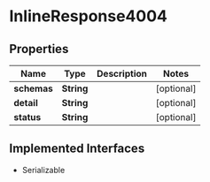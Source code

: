 

# InlineResponse4004


## Properties

Name | Type | Description | Notes
------------ | ------------- | ------------- | -------------
**schemas** | **String** |  |  [optional]
**detail** | **String** |  |  [optional]
**status** | **String** |  |  [optional]


## Implemented Interfaces

* Serializable


